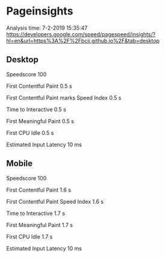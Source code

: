 # Pageinsights
Analysis time: 7-2-2019 15:35:47
https://developers.google.com/speed/pagespeed/insights/?hl=en&url=https%3A%2F%2Fbcii.github.io%2F&tab=desktop
## Desktop
Speedscore
100

First Contentful Paint
0.5 s

First Contentful Paint marks
Speed Index
0.5 s

Time to Interactive
0.5 s

First Meaningful Paint
0.5 s

First CPU Idle
0.5 s

Estimated Input Latency
10 ms

## Mobile
Speedscore
100

First Contentful Paint
1.6 s

First Contentful Paint
Speed Index
1.6 s

Time to Interactive
1.7 s

First Meaningful Paint
1.7 s

First CPU Idle
1.7 s

Estimated Input Latency
10 ms
